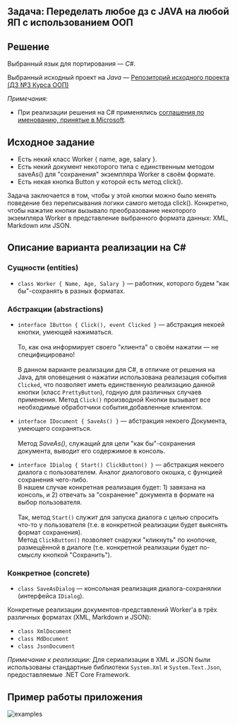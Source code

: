 ## Задача: Переделать любое дз с JAVA на любой ЯП с использованием ООП

## Решение

Выбранный язык для портирования &mdash; *C#*.

Выбранный исходный проект на *Java* &mdash; [Репозиторий исходного проекта (ДЗ №3 Курса ООП)](https://github.com/alexeycoder/oop-homework-3)


*Примечания:*

* При реализации решения на C# применялись [соглашения по именованию, принятые в Microsoft](https://learn.microsoft.com/en-us/dotnet/csharp/fundamentals/coding-style/coding-conventions).

## Исходное задание

* Есть некий класс Worker { name, age, salary }.
* Есть некий документ некоторого типа с единственным методом saveAs() для "сохранения" экземпляра Worker в своём формате.
* Есть некая кнопка Button у которой есть метод click().

Задача заключается в том, чтобы у этой кнопки можно было менять поведение без переписывания логики самого метода click(). Конкретно, чтобы нажатие кнопки вызывало преобразование некоторого
экземпляра Worker в представление выбранного формата данных: XML, Markdown или JSON.

## Описание варианта реализации на C#

### Сущности (entities)

* `class Worker { Name, Age, Salary }` &mdash; работник, которого будем "как бы"-сохранять в разных форматах.

### Абстракции (abstractions)

* `interface IButton { Click(), event Clicked }` &mdash; абстракция некоей кнопки, умеющей нажиматься.\
\
То, как она информирует своего "клиента" о своём нажатии &mdash;
не специфицировано!\
\
В данном варианте реализации для C#, в отличие от решения на Java, для оповещения о нажатии
использована реализация события `Clicked`, что позволяет иметь единственную реализацию данной кнопки (класс `PrettyButton`), годную для различных случаев применения.
Метод `Click()` производной Кнопки вызывает все необходимые обработчики события,добавленные клиентом.

* `interface IDocument { SaveAs() }` &mdash; абстракция некоего Документа, умеющего сохраняться.\
\
Метод *SaveAs()*, служащий для цели "как бы"-сохранения документа, выводит его содержимое в консоль.

* `interface IDialog { Start() ClickButton() }` &mdash; абстракция некоего диалога с пользователем. Аналог диалогового окошка, с функцией сохранения чего-либо.\
В нашем случае конкретная реализация будет: 1) завязана на консоль, и 2) отвечать за "сохранение" документа в формате на выбор пользователя.\
\
Так, метод `Start()` служит для запуска диалога с целью спросить что-то у пользователя (т.е. в конкретной реализации будет выяснять формат сохранения).\
Метод `ClickButton()` позволяет снаружи "кликнуть" по кнопочке, размещённой в диалоге (т.е. конкретной реализации будет по-смыслу кнопкой "Сохранить").

### Конкретное (concrete)

* `class SaveAsDialog` &mdash; консольная реализация диалога-сохранялки (интерфейса `IDialog`).

Конкретные реализации документов-представлений Worker'а в трёх различных форматах (XML, Markdown и JSON):

* `class XmlDocument`
* `class MdDocument`
* `class JsonDocument`

*Примечание к реализации:* Для сериализации в XML и JSON были использованы стандартные библиотеки `System.Xml` и `System.Text.Json`, предоставляемые .NET Core Framework.

 ## Пример работы приложения

![examples](https://user-images.githubusercontent.com/109767480/214941205-23f1f87e-caa9-4e5b-a561-9ec9d84a08c1.png)
